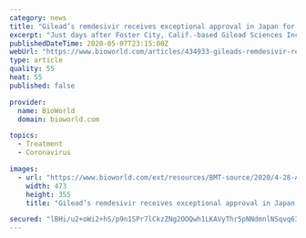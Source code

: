 ```yaml
---
category: news
title: "Gilead’s remdesivir receives exceptional approval in Japan for COVID-19"
excerpt: "Just days after Foster City, Calif.-based Gilead Sciences Inc. gained emergency use authorization (EUA) from the FDA for antiviral Veklury (remdesivir) for the treatment of patients with SARS-CoV-2 infection,"
publishedDateTime: 2020-05-07T23:15:00Z
webUrl: "https://www.bioworld.com/articles/434933-gileads-remdesivir-receives-exceptional-approval-in-japan-for-covid-19"
type: article
quality: 55
heat: 55
published: false

provider:
  name: BioWorld
  domain: bioworld.com

topics:
  - Treatment
  - Coronavirus

images:
  - url: "https://www.bioworld.com/ext/resources/BMT-source/2020/4-28-Aytu-cedars-sinai-main-building.png?height=355&t=1588111273&width=640"
    width: 473
    height: 355
    title: "Gilead’s remdesivir receives exceptional approval in Japan for COVID-19"

secured: "lBHi/u2+oWi2+hS/p9n1SPr7lCkzZNg2OOQwh1LKAVyThr5pNNdmnlNSqvq63mf++WahbNjIaHj72bB++aIMW68ueTEHxNu7P1LynTqmD2nYPgjAKCH2hXiE9LB0TkSIbzBT6g40ILfAchJgSQK+LSe/geHZ9kWXhgeWOl08Hc8DT097Vt1+NfuyQMyK5A1n4s6VusMubYZRW6CCEuXZIyvXiAokHE9zXx5PuY9Mjb1U4GVy5i5xi2ldfBCFCpVF+WQhbr/+N743fhm9JOFSnwsr6yJgDXi9qIakVo9kpfw8dgSCcBSlVt3R6ikABqEL;zuZ677mN0yv3YVHLIgdl2g=="
---
```


